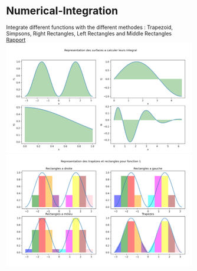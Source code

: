 # Numerical-Integration
Integrate different functions with the different methodes : Trapezoid, Simpsons, Right Rectangles, Left Rectangles and Middle Rectangles
[Rapport](./Rapport.pdf)
![surfaces](./imgs/surfaces.png)
![integrations](./imgs/integrations.png)


